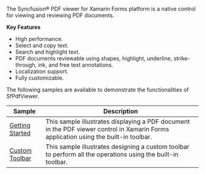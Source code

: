 The Syncfusion® PDF viewer for Xamarin Forms platform is a native control for viewing and reviewing PDF documents. 

**Key Features** 

* High performance.
* Select and copy text.
* Search and highlight text.
* PDF documents reviewable using shapes, highlight, underline, strike-through, ink, and free text annotations.
* Localization support.
* Fully customizable.


The following samples are available to demonstrate the functionalities of SfPdfViewer.

| Sample | Description |
| ------ | ----------- |
| [Getting Started](PdfViewer/Samples/PDFViewerGettingStarted) | This sample illustrates displaying a PDF document in the PDF viewer control in Xamarin Forms application using the built-in toolbar. |
| [Custom Toolbar](PdfViewer/Samples/PDFViewerCustomToolbar)| This sample illustrates designing a custom toolbar to perform all the operations using the built-in toolbar. |
